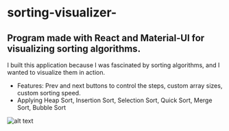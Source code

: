 # sorting-visualizer-
Program made with React and Material-UI for visualizing sorting algorithms.  
----
I built this application because I was fascinated by sorting algorithms, and I wanted to visualize them in action. 
- Features: Prev and next buttons to control the steps, custom array sizes, custom sorting speed.  
-  Applying Heap Sort, Insertion Sort, Selection Sort, Quick Sort, Merge Sort, Bubble Sort  

![alt text](https://walletecommerce.herokuapp.com/images/sorting-visualizer.png)
